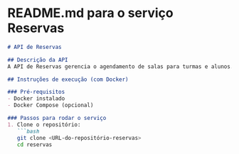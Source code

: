 # README.md para o serviço **Reservas**

```markdown
# API de Reservas

## Descrição da API
A API de Reservas gerencia o agendamento de salas para turmas e alunos. Permite criar, listar e deletar reservas, garantindo a organização e o controle do uso dos espaços físicos na instituição. Este serviço faz parte de um ecossistema maior de microsserviços focados na gestão acadêmica.

## Instruções de execução (com Docker)

### Pré-requisitos
- Docker instalado
- Docker Compose (opcional)

### Passos para rodar o serviço
1. Clone o repositório:
   ```bash
   git clone <URL-do-repositório-reservas>
   cd reservas